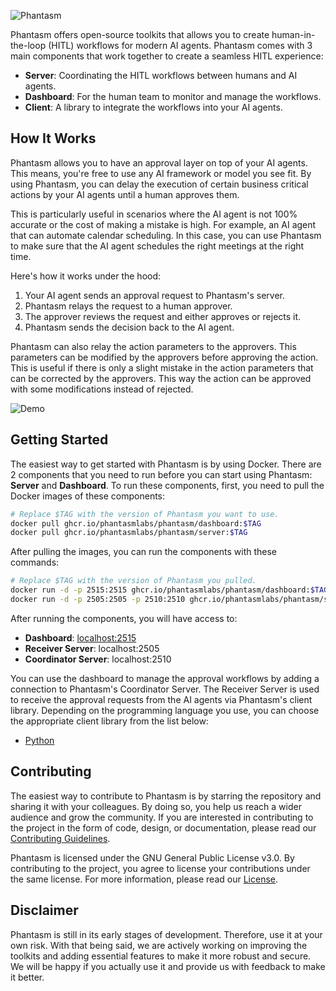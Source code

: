![Phantasm](https://phantasm-assets.s3.amazonaws.com/banners/0.1.0.png)

Phantasm offers open-source toolkits that allows you to create human-in-the-loop
(HITL) workflows for modern AI agents. Phantasm comes with 3 main components
that work together to create a seamless HITL experience:

- **Server**: Coordinating the HITL workflows between humans and AI agents.
- **Dashboard**: For the human team to monitor and manage the workflows.
- **Client**: A library to integrate the workflows into your AI agents.

## How It Works

Phantasm allows you to have an approval layer on top of your AI agents. This
means, you're free to use any AI framework or model you see fit. By using
Phantasm, you can delay the execution of certain business critical actions by
your AI agents until a human approves them.

This is particularly useful in scenarios where the AI agent is not 100% accurate
or the cost of making a mistake is high. For example, an AI agent that can
automate calendar scheduling. In this case, you can use Phantasm to make sure
that the AI agent schedules the right meetings at the right time.

Here's how it works under the hood:

1. Your AI agent sends an approval request to Phantasm's server.
2. Phantasm relays the request to a human approver.
3. The approver reviews the request and either approves or rejects it.
4. Phantasm sends the decision back to the AI agent.

Phantasm can also relay the action parameters to the approvers. This parameters
can be modified by the approvers before approving the action. This is useful if
there is only a slight mistake in the action parameters that can be corrected by
the approvers. This way the action can be approved with some modifications
instead of rejected.

![Demo](https://phantasm-assets.s3.amazonaws.com/demos/0.1.0.gif)

## Getting Started

The easiest way to get started with Phantasm is by using Docker. There are 2
components that you need to run before you can start using Phantasm: **Server**
and **Dashboard**. To run these components, first, you need to pull the Docker
images of these components:

```bash
# Replace $TAG with the version of Phantasm you want to use.
docker pull ghcr.io/phantasmlabs/phantasm/dashboard:$TAG
docker pull ghcr.io/phantasmlabs/phantasm/server:$TAG
```

After pulling the images, you can run the components with these commands:

```bash
# Replace $TAG with the version of Phantasm you pulled.
docker run -d -p 2515:2515 ghcr.io/phantasmlabs/phantasm/dashboard:$TAG
docker run -d -p 2505:2505 -p 2510:2510 ghcr.io/phantasmlabs/phantasm/server:$TAG start
```

After running the components, you will have access to:

- **Dashboard**: [localhost:2515](http://localhost:2515)
- **Receiver Server**: localhost:2505
- **Coordinator Server**: localhost:2510

You can use the dashboard to manage the approval workflows by adding a
connection to Phantasm's Coordinator Server. The Receiver Server is used to
receive the approval requests from the AI agents via Phantasm's client library.
Depending on the programming language you use, you can choose the appropriate
client library from the list below:

- [Python](https://pypi.org/project/phantasmpy)

## Contributing

The easiest way to contribute to Phantasm is by starring the repository and
sharing it with your colleagues. By doing so, you help us reach a wider audience
and grow the community. If you are interested in contributing to the project in
the form of code, design, or documentation, please read our
[Contributing Guidelines](.github/CONTRIBUTING.md).

Phantasm is licensed under the GNU General Public License v3.0. By contributing
to the project, you agree to license your contributions under the same license.
For more information, please read our [License](LICENSE).

## Disclaimer

Phantasm is still in its early stages of development. Therefore, use it at your
own risk. With that being said, we are actively working on improving the
toolkits and adding essential features to make it more robust and secure. We
will be happy if you actually use it and provide us with feedback to make it
better.
